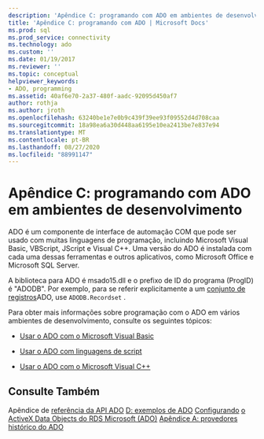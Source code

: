```yaml
---
description: 'Apêndice C: programando com ADO em ambientes de desenvolvimento'
title: 'Apêndice C: programando com ADO | Microsoft Docs'
ms.prod: sql
ms.prod_service: connectivity
ms.technology: ado
ms.custom: ''
ms.date: 01/19/2017
ms.reviewer: ''
ms.topic: conceptual
helpviewer_keywords:
- ADO, programming
ms.assetid: 40af6e70-2a37-480f-aadc-92095d450af7
author: rothja
ms.author: jroth
ms.openlocfilehash: 63240be1e7e0b9c439f39ee93f09552d4d708caa
ms.sourcegitcommit: 18a98ea6a30d448aa6195e10ea2413be7e837e94
ms.translationtype: MT
ms.contentlocale: pt-BR
ms.lasthandoff: 08/27/2020
ms.locfileid: "88991147"
---
```

# <a name="appendix-c-programming-with-ado-in-development-environments"></a>Apêndice C: programando com ADO em ambientes de desenvolvimento
ADO é um componente de interface de automação COM que pode ser usado com muitas linguagens de programação, incluindo Microsoft Visual Basic, VBScript, JScript e Visual C++. Uma versão do ADO é instalada com cada uma dessas ferramentas e outros aplicativos, como Microsoft Office e Microsoft SQL Server.

 A biblioteca para ADO é msado15.dll e o prefixo de ID do programa (ProgID) é "ADODB". Por exemplo, para se referir explicitamente a um [conjunto de registros](../../reference/ado-api/recordset-object-ado.md)ADO, use `ADODB.Recordset` .

 Para obter mais informações sobre programação com o ADO em vários ambientes de desenvolvimento, consulte os seguintes tópicos:

-   [Usar o ADO com o Microsoft Visual Basic](./using-ado-with-microsoft-visual-basic.md)

-   [Usar o ADO com linguagens de script](./using-ado-with-scripting-languages.md)

-   [Usar o ADO com o Microsoft Visual C++](./using-ado-with-microsoft-visual-c.md)

## <a name="see-also"></a>Consulte Também
 Apêndice de [referência da API ADO](../../reference/ado-api/ado-api-reference.md) [D: exemplos de ADO](./appendix-d-ado-samples.md) [Configurando](../remote-data-service/configuring-rds.md) [o ActiveX Data Objects do RDS Microsoft (ADO)](../../microsoft-activex-data-objects-ado.md) [Apêndice A: provedores](./appendix-a-providers.md) [histórico do ADO](../ado-history.md)